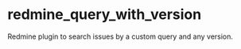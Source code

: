 redmine_query_with_version
==========================

Redmine plugin to search issues by a custom query and any version.
